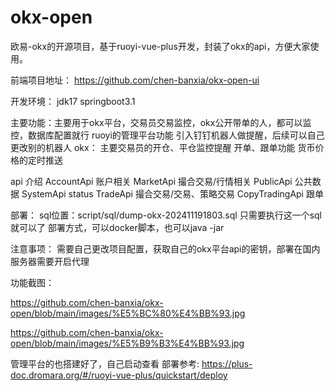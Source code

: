 # okx-open
欧易-okx的开源项目，基于ruoyi-vue-plus开发，封装了okx的api，方便大家使用。

前端项目地址： https://github.com/chen-banxia/okx-open-ui

开发环境：
    jdk17
    springboot3.1 

主要功能：主要用于okx平台，交易员交易监控，okx公开带单的人，都可以监控，数据库配置就行
    ruoyi的管理平台功能
    引入钉钉机器人做提醒，后续可以自己更改别的机器人
    okx：
        主要交易员的开仓、平仓监控提醒
        开单、跟单功能
        货币价格的定时推送

api 介绍
    AccountApi   账户相关
    MarketApi    撮合交易/行情相关
    PublicApi    公共数据
    SystemApi    status
    TradeApi     撮合交易/交易、策略交易
    CopyTradingApi   跟单

部署：
    sql位置：script/sql/dump-okx-202411191803.sql  只需要执行这一个sql就可以了
    部署方式，可以docker脚本，也可以java -jar

注意事项：
    需要自己更改项目配置，获取自己的okx平台api的密钥，部署在国内服务器需要开启代理

功能截图：

https://github.com/chen-banxia/okx-open/blob/main/images/%E5%BC%80%E4%BB%93.jpg

https://github.com/chen-banxia/okx-open/blob/main/images/%E5%B9%B3%E4%BB%93.jpg

管理平台的也搭建好了，自己启动查看
部署参考: https://plus-doc.dromara.org/#/ruoyi-vue-plus/quickstart/deploy
